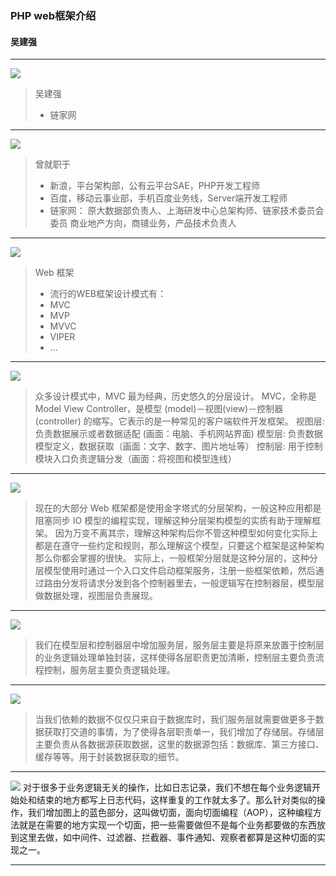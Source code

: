 ### PHP web框架介绍
#### 吴建强

---
![](img/me.png)
> 吴建强
> - 链家网

---

![](img/self.png)
> 曾就职于
> - 新浪，平台架构部，公有云平台SAE，PHP开发工程师
> - 百度，移动云事业部，手机百度业务线，Server端开发工程师
> - 链家网：
>   原大数据部负责人、上海研发中心总架构师、链家技术委员会委员
>   商业地产方向，商铺业务，产品技术负责人

---

![](img/patterns.png)
> Web 框架
> - 流行的WEB框架设计模式有：
> - MVC
> - MVP
> - MVVC
> - VIPER
> - ...


---

![](img/mvc.jpg)
> 众多设计模式中，MVC 最为经典，历史悠久的分层设计。
> MVC，全称是 Model View Controller，是模型 (model)－视图(view)－控制器 (controller) 的缩写。它表示的是一种常见的客户端软件开发框架。
> 视图层: 负责数据展示或者数据适配 (画面：电脑、手机网站界面)
> 模型层: 负责数据模型定义，数据获取（画面：文字、数字、图片地址等）
> 控制层: 用于控制模块入口负责逻辑分发（画面：将视图和模型连线）

---

![](img/l1.png)
> 现在的大部分 Web 框架都是使用金字塔式的分层架构，一般这种应用都是阻塞同步 IO 模型的编程实现，理解这种分层架构模型的实质有助于理解框架。
> 因为万变不离其宗，理解这种架构后你不管这种模型如何变化实际上都是在遵守一些约定和规则，那么理解这个模型，只要这个框架是这种架构那么你都会掌握的很快。
> 实际上，一般框架分层就是这种分层的，这种分层模型使用时通过一个入口文件启动框架服务，注册一些框架依赖，然后通过路由分发将请求分发到各个控制器里去，一般逻辑写在控制器层，模型层做数据处理，视图层负责展现。

---

![](img/l2.png)
> 我们在模型层和控制器层中增加服务层，服务层主要是将原来放置于控制层的业务逻辑处理单独封装，这样使得各层职责更加清晰，控制层主要负责流程控制，服务层主要负责逻辑处理。

---

![](img/l3.png)
> 当我们依赖的数据不仅仅只来自于数据库时，我们服务层就需要做更多于数据获取打交道的事情，为了使得各层职责单一，我们增加了存储层。存储层主要负责从各数据源获取数据，这里的数据源包括：数据库、第三方接口、缓存等等。用于封装数据获取的细节。

---

![](img/l4.png)
对于很多于业务逻辑无关的操作，比如日志记录，我们不想在每个业务逻辑开始处和结束的地方都写上日志代码，这样重复的工作就太多了。那么针对类似的操作，我们增加图上的蓝色部分，这叫做切面，面向切面编程（AOP），这种编程方法就是在需要的地方实现一个切面，把一些需要做但不是每个业务都要做的东西放到这里去做，如中间件、过滤器、拦截器、事件通知、观察者都算是这种切面的实现之一。


---